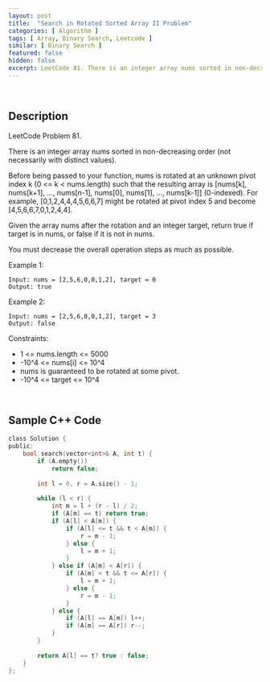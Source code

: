 ```yaml
---
layout: post
title:  "Search in Rotated Sorted Array II Problem"
categories: [ Algorithm ]
tags: [ Array, Binary Search, Leetcode ]
similar: [ Binary Search ]
featured: false
hidden: false
excerpt: LeetCode 81. There is an integer array nums sorted in non-decreasing order (not necessarily with distinct values).
---
```


<br />

## Description

LeetCode Problem 81. 

There is an integer array nums sorted in non-decreasing order (not necessarily with distinct values).

Before being passed to your function, nums is rotated at an unknown pivot index k (0 <= k < nums.length) such that the resulting array is [nums[k], nums[k+1], ..., nums[n-1], nums[0], nums[1], ..., nums[k-1]] (0-indexed). For example, [0,1,2,4,4,4,5,6,6,7] might be rotated at pivot index 5 and become [4,5,6,6,7,0,1,2,4,4].

Given the array nums after the rotation and an integer target, return true if target is in nums, or false if it is not in nums.

You must decrease the overall operation steps as much as possible.

 

Example 1:
```
Input: nums = [2,5,6,0,0,1,2], target = 0
Output: true
```

Example 2:
```
Input: nums = [2,5,6,0,0,1,2], target = 3
Output: false
```

Constraints:

* 1 <= nums.length <= 5000
* -10^4 <= nums[i] <= 10^4
* nums is guaranteed to be rotated at some pivot.
* -10^4 <= target <= 10^4

<br />

## Sample C++ Code


```c
class Solution {
public:
    bool search(vector<int>& A, int t) {
        if (A.empty()) 
            return false;
        
        int l = 0, r = A.size() - 1;
        
        while (l < r) {
            int m = l + (r - l) / 2;    
            if (A[m] == t) return true;
            if (A[l] < A[m]) {
                if (A[l] <= t && t < A[m]) {
                    r = m - 1;
                } else {
                    l = m + 1;
                }
            } else if (A[m] < A[r]) {
                if (A[m] < t && t <= A[r]) {
                    l = m + 1;
                } else {
                    r = m - 1;
                }
            } else {
                if (A[l] == A[m]) l++;
                if (A[m] == A[r]) r--;
            }
        }
        
        return A[l] == t? true : false;
    }
};
```
